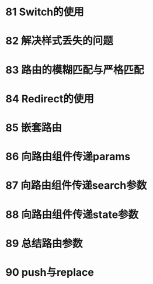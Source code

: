 # 81 Switch的使用

# 82 解决样式丢失的问题

# 83 路由的模糊匹配与严格匹配

# 84 Redirect的使用

# 85 嵌套路由

# 86 向路由组件传递params

# 87 向路由组件传递search参数

# 88 向路由组件传递state参数

# 89 总结路由参数

# 90 push与replace

